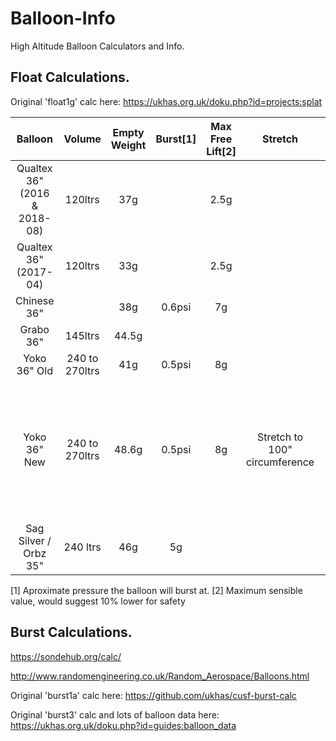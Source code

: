 # Balloon-Info
 High Altitude Balloon Calculators and Info.
 
## Float Calculations.  

Original 'float1g' calc here:  https://ukhas.org.uk/doku.php?id=projects:splat
 
|Balloon|Volume|Empty Weight|Burst[1]|Max Free Lift[2]|Stretch|Flights|
|:-----:|:----:|:----------:|:---:|:-----------:|:-----:|:-----:|
|Qualtex 36" (2016 & 2018-08)|120ltrs|37g| |2.5g| | |
|Qualtex 36" (2017-04)|120ltrs|33g| |2.5g| |Rarely achieved float|
|Chinese 36"|	|38g|0.6psi|7g| | |			
|Grabo 36"|145ltrs|44.5g| | | | |	|				
|Yoko 36" Old|240 to 270ltrs|41g|0.5psi|8g| | |			
|Yoko 36" New|240 to 270ltrs|48.6g|0.5psi|8g|Stretch to 100" circumference|7g payload - 13.5km<BR>28g payload - 10.3KM+<BR>40g payload - 10km|
|Sag Silver / Orbz 35"|240 ltrs|46g|5g|

[1] Aproximate pressure the balloon will burst at.
[2] Maximum sensible value, would suggest 10% lower for safety

## Burst Calculations.

https://sondehub.org/calc/

http://www.randomengineering.co.uk/Random_Aerospace/Balloons.html

Original 'burst1a' calc here: https://github.com/ukhas/cusf-burst-calc

Original 'burst3' calc and lots of balloon data here:  https://ukhas.org.uk/doku.php?id=guides:balloon_data

